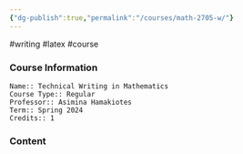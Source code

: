 ```yaml
---
{"dg-publish":true,"permalink":"/courses/math-2705-w/"}
---
```


#writing #latex #course
### Course Information
```
Name:: Technical Writing in Mathematics
Course Type:: Regular
Professor:: Asimina Hamakiotes
Term:: Spring 2024
Credits:: 1
```
### Content
